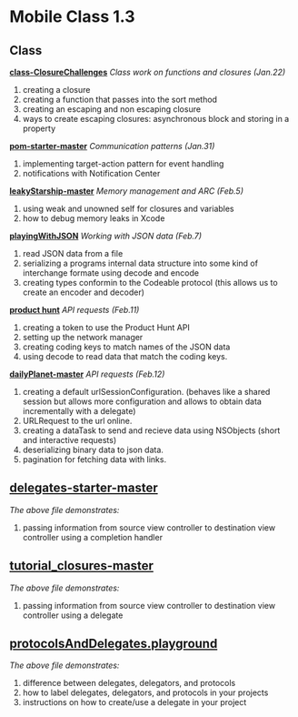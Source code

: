 # Mobile Class 1.3

## Class
**[class-ClosureChallenges](https://github.com/RinniSwift/MOB1.3/blob/master/class-ClosureChallenges.playground/Contents.swift)**
*Class work on functions and closures (Jan.22)*
1. creating a closure
2. creating a function that passes into the sort method
3. creating an escaping and non escaping closure
4. ways to create escaping closures: asynchronous block and storing in a property

**[pom-starter-master](https://github.com/RinniSwift/MOB1.3/tree/master/pom-starter-master)**
*Communication patterns (Jan.31)*
1. implementing target-action pattern for event handling
2. notifications with Notification Center

**[leakyStarship-master](https://github.com/RinniSwift/MOB1.3/tree/master/LeakyStarship-master)**
*Memory management and ARC (Feb.5)*
1. using weak and unowned self for closures and variables
2. how to debug memory leaks in Xcode

**[playingWithJSON](https://github.com/RinniSwift/MOB1.3/tree/master/PlayingWithJSON/PlayingWithJSON)**
*Working with JSON data (Feb.7)*
1. read JSON data from a file
2. serializing a programs internal data structure into some kind of interchange formate using decode and encode
3. creating types conformin to the Codeable protocol (this allows us to create an encoder and decoder)

**[product hunt](https://github.com/RinniSwift/Product-Hunt)**
*API requests (Feb.11)*
1. creating a token to use the Product Hunt API
2. setting up the network manager
3. creating coding keys to match names of the JSON data
4. using decode to read data that match the coding keys.

**[dailyPlanet-master](https://github.com/RinniSwift/MOB1.3/tree/master/DailyPlanet-master)**
*API requests (Feb.12)*
1. creating a default urlSessionConfiguration. (behaves like a shared session but allows more configuration and allows to obtain data incrementally with a delegate)
2. URLRequest to the url online.
3. creating a dataTask to send and recieve data using NSObjects (short and interactive requests)
4. deserializing binary data to json data. 
5. pagination for fetching data with links.

## [delegates-starter-master](https://github.com/RinniSwift/MOB1.3/tree/master/delegates-starter-master)
*The above file demonstrates:*
1. passing information from source view controller to destination view controller using a completion handler

## [tutorial_closures-master](https://github.com/RinniSwift/MOB1.3/tree/master/tutorial_closures-master)
*The above file demonstrates:*
1. passing information from source view controller to destination view controller using a delegate

## [protocolsAndDelegates.playground](https://github.com/RinniSwift/MOB1.3/blob/master/ProtocolsAndDelegates.playground/Contents.swift)
*The above file demonstrates:*
1. difference between delegates, delegators, and protocols
2. how to label delegates, delegators, and protocols in your projects
3. instructions on how to create/use a delegate in your project
